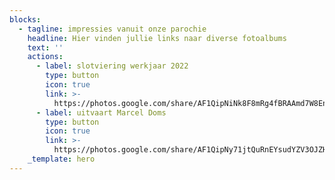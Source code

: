 ```yaml
---
blocks:
  - tagline: impressies vanuit onze parochie
    headline: Hier vinden jullie links naar diverse fotoalbums
    text: ''
    actions:
      - label: slotviering werkjaar 2022
        type: button
        icon: true
        link: >-
          https://photos.google.com/share/AF1QipNiNk8F8mRg4fBRAAmd7W8En458vIf26XyrmK7fcGVeKRTp6dDs27DxILF2iMDDxQ?key=anlCUHl4eVExUFZjX0JrWTAwTGlFRW5QMWowLVp3
      - label: uitvaart Marcel Doms
        type: button
        icon: true
        link: >-
          https://photos.google.com/share/AF1QipNy71jtQuRnEYsudYZV3OJZH7fgk5kPjhON2sqRgg2bseIVpwMTbOIO2pgJM0MNdQ?key=OGx0SzZaaFhyTmFXdzFkbGtEaVZBdWV6ZlJSU3RR
    _template: hero
---
```



